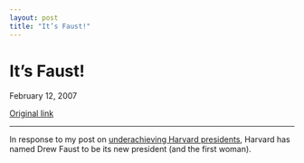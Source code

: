```yaml
---
layout: post
title: "It’s Faust!"
---
```

It’s Faust!
===========

February 12, 2007

[Original link](http://www.aaronsw.com/weblog/itsfaust)

* * * * *

In response to my post on [underachieving Harvard
presidents](http://www.aaronsw.com/weblog/underbok), Harvard has named
Drew Faust to be its new president (and the first woman).
